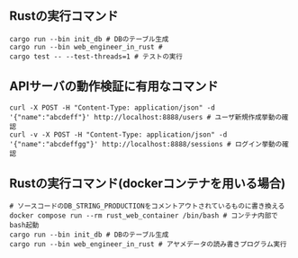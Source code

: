 ## Rustの実行コマンド
```shell
cargo run --bin init_db # DBのテーブル生成
cargo run --bin web_engineer_in_rust # 
cargo test -- --test-threads=1 # テストの実行
```

## APIサーバの動作検証に有用なコマンド
```shell
curl -X POST -H "Content-Type: application/json" -d '{"name":"abcdeff"}' http://localhost:8888/users # ユーザ新規作成挙動の確認
curl -v -X POST -H "Content-Type: application/json" -d '{"name":"abcdeffgg"}' http://localhost:8888/sessions # ログイン挙動の確認
```


## Rustの実行コマンド(dockerコンテナを用いる場合)
```shell
# ソースコードのDB_STRING_PRODUCTIONをコメントアウトされているものに書き換える
docker compose run --rm rust_web_container /bin/bash # コンテナ内部でbash起動
cargo run --bin init_db # DBのテーブル生成
cargo run --bin web_engineer_in_rust # アヤメデータの読み書きプログラム実行
```
